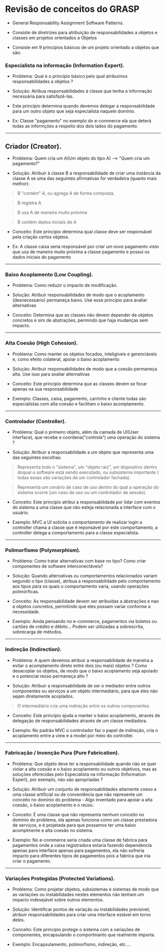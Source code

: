 # Revisão de conceitos do GRASP

- General Responsability Assignment Software Patterns.

- Consiste de diretrizes para atribuição de responsabilidades a objetos e classes em projetos orientados a Objetos

- Consiste em 9 princípios básicos de um projeto orientado a objetos que são:

### Especialista na informação (Information Expert).
- Problema: Qual é o princípio básico pelo qual atribuimos responsabilidades a objetos ?

- Solução: Atribua responsabilidades à classe que tenha a informação necessária para satisfazê-las.

- Este princípio determina quando devemos delegar  a responsabilidade para um outro objeto que seja especialista naquele domínio.

- Ex: Classe "pagamento" no exemplo do e-commerce ela que deterá todas as informções a respeito dos dois lados do pagamento.
---

## Criador (Creator).

- Problema: Quem cria um A(Um objeto do tipo A) --> "Quem cria um pagamento?"

- Solução: Atribuir à classe B a responsabilidade de criar uma instância da classe A se uma das seguintes afirmativas for verdadeira (quanto mais melhor):

> B "contém" A, ou agrega A de forma composta.

> B registra A

> B usa A de maneira muito próxima

> B contém dados iniciais de A

- Conceito: Este princípio determina qual classe deve ser responsável pela criação certos objetos.

- Ex: A classe caixa seria responsável por criar um novo pagamento visto que usa de maneira muito próxima a classe pagamento e possui os dados iniciais do pagamento
---

### Baixo Acoplamento (Low Coupling).

- Problema: Como reduzir o impacto de modificação.

- Solução: Atribuir responsabilidades de modo que o acoplamento (desnecessário) permaneça baixo. Use esse princípio para avaliar alternativas

- Conceito: Determina que as classes não devem depender de objetos concretos e sim de abstrações, permindo que haja mudanças sem impacto.

---

### Alta Coesão (High Cohesion).

- Problema: Como manter os objetos focados, inteligíveis e gerenciáveis e, como efeito colateral, apoiar o baixo acoplamento

- Solução: Atribuir responsabilidades de modo que a coesão permaneça alta. Use isso para avaliar alternativas

- Conceito: Este principio determina que as classes devem se focar apenas na sua responsabilidade

- Exemplo: Classes, caixa, pagamento, carrinho e cliente todas são especialistas com alta coesão e facilitam o baixo acomplamento.

---

### Controlador (Controller).

- Problema: Qual o primeiro objeto, além da camada de UI(User interface), que recebe e coordena("controla") uma operação do sistema ?

- Solução: Atribuir a responsabilidade a um objeto que representa uma das seguintes escolhas:

> Representa todo o "sistema", um "objeto raiz", um dispositivo dentro doqual o software está sendo executado, ou subsistema importante ( todas essas são variações de um controlador fachada).

> Representa um cenário de caso de uso dentro do qual a operação do sistema ocorre (um caso de uso ou um controlador de sessão).

- Conceito: Este principio atribui a responsabilidade por lidar com eventos do sistema a uma classe que não esteja relacionada a interface com o usuário.

- Exemplo: MVC a UI solicita o comportamento de realizar login a controller chama a classe que é reponsável por este comportamento, a controller delega a comportamento para a classe especialista.

---

### Polimorfismo (Polymorphism).

- Problema: Como tratar alternativas com base no tipo? Como criar componentes de software interconectáveis?

- Solução: Quando alternativas ou comportamentos relacionados variam segundo o tipo (classe), atribua a responsabilidade pelo comportamento aos tipos para os quais o comportamento varia, usando operações polimórficas.

- Conceito: As responsabilidade devem ser atribuidas a abstrações e nao a objetos concretos, permitindo que eles possam variar conforme a necessidade.

- Exemplo: Ainda pensando no e-commerce, pagamentos via boletos ou cartões de crédito e débito... Podem ser utilizadas a sobrescrita, sobrecarga de métodos.

---

### Indireção (Indirection).

- Problema: A quem devemos atribuir a responsabilidade de maneira a evitar o acomplamento direto entre dois (ou mais) objetos ? Como desacoplar os objetos, de modo que o baixo acoplamento seja apoiado e o potencial reúso permaneça alto ?

- Solução: Atribuir a responsabilidade de ser o mediador entre outros componentes ou serviços a um objeto intermediário, para que eles não sejam diretamente acoplados.

> O intermediário cria uma indireção entre os outros componentes

- Conceito: Este principio ajuda a manter o baixo acoplamento, através de delegação de responsabilidades através de um classe mediadora.

- Exemplo: No padrão MVC o controlador faz o papel de indireção, cria o acoplamento entre a view e a model por meio do controller.

---
### Fabricação / Invenção Pura (Pure Fabrication).

- Problema: Que objeto deve ter a responsabilidade quando não se quer violar a alta coesão e o baixo acoplamento ou outros objetivos, mas as soluções oferecidas pelo Especialista na informação (Information Expert), por exemplo, não são apropriadas ?

- Solução: Atribuir um conjunto de responsabilidades altamente coeso a uma classe artificial ou de conveniência que não represente um conceito no domínio do problema - Algo inventado para apoiar a alta coesão, o baixo acoplamento e o reúso.

- Conceito: É uma classe que não representa nenhum conceito no domínio do problema, ela apenas funciona como um classe prestadora de serviços, e é projetada para que possamos ter uma baixo acomplmente e alta coesão no sistema.

- Exemplo: No e-commerce seria criada uma classe de fabrica para pagamentos onde a caixa registradora estaria fazendo dependencia apenas para interface apenas para pagamentos, ela não sofreria impacto para diferentes tipos de pagamentos pois a fabrica que iria criar o pagamento.

---
### Variações Protegidas (Protected Variations).

- Problema: Como projetar objetos, subsistemas e sistemas de modo que as variações ou instabilidades nestes elementos não tenham um impacto indesejável sobre outros elementos.

- Solução: Identificar pontos de variação ou instabilidades previsível; atribuir responsabilidades para criar uma interface estável em torno deles.

- Conceito: Este principio protege o sistema com a variações de componentes, encapsulando o comportmanto que realmente importa.

- Exemplo: Encapsulamento, polimorfismo, indireção, etc....
